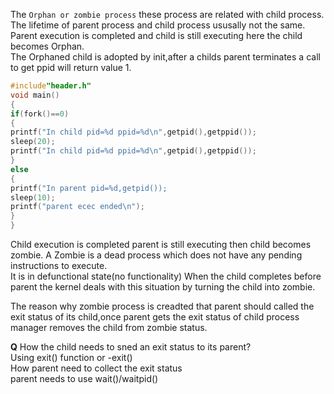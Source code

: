 The `Orphan or zombie process` these process are related with child process.  
The lifetime of parent process and child process ususally not the same.  
Parent execution is completed and child is still executing here the child becomes Orphan.  
The Orphaned child is adopted by init,after a childs parent terminates a call to get ppid will return value 1.

```c
#include"header.h"
void main()
{
if(fork()==0)
{
printf("In child pid=%d ppid=%d\n",getpid(),getppid());
sleep(20);
printf("In child pid=%d ppid=%d\n",getpid(),getppid());
}
else
{
printf("In parent pid=%d,getpid());
sleep(10);
printf("parent ecec ended\n");
}
}
```

Child execution is completed parent is still executing then child becomes zombie.
A Zombie is a dead process which does not have any pending instructions to execute.  
It is in defunctional state(no functionality)
When the child completes before parent the kernel deals with this situation by turning the child into zombie.

The reason why zombie process is creadted that parent should called the exit status of its child,once parent gets the exit status of child process manager removes the child from zombie status.  

**Q**
How the child needs to sned an exit status to its parent?  
Using exit() function or -exit()  
How parent need to collect the exit status  
parent needs to use wait()/waitpid()   

